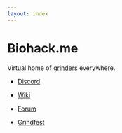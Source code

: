 ```yaml
---
layout: index
---
```


# Biohack.me
Virtual home of [grinders](https://en.wikipedia.org/wiki/Grinder_(biohacking)) everywhere.

* [Discord](https://discord.gg/qtnE8T3)

* [Wiki](https://wiki.biohack.me)

* [Forum](https://forum.biohack.me)

* [Grindfest](https://grindfest.org)